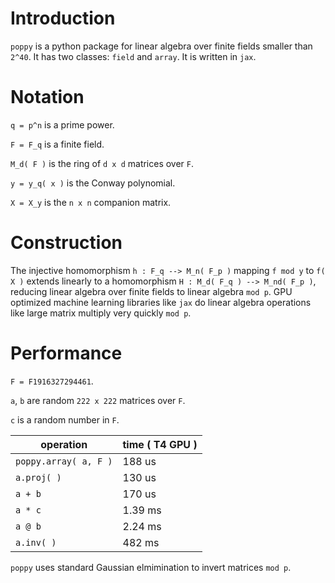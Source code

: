 # Introduction
`poppy` is a python package for linear algebra over finite fields smaller than `2^40`. 
It has two classes: `field` and `array`. It is written in `jax`.



# Notation
`q = p^n` is a prime power.

`F = F_q` is a finite field.

`M_d( F )` is the ring of `d x d` matrices over `F`.

`y = y_q( x )` is the Conway polynomial.

`X = X_y` is the `n x n` companion matrix.


# Construction
The injective homomorphism `h : F_q --> M_n( F_p )` mapping `f mod y` to `f( X )` 
extends linearly to a homomorphism `H : M_d( F_q ) --> M_nd( F_p )`, reducing linear algebra over finite fields
to linear algebra `mod p`. GPU optimized machine learning libraries like `jax` do linear algebra operations
like large matrix multiply very quickly `mod p`.

# Performance

`F = F1916327294461`.

`a`, `b` are random `222 x 222` matrices over `F`.

`c` is a random number in `F`.

| operation  | time ( T4 GPU ) |
| ------------- | ------------- |
| `poppy.array( a, F )`  | 188 us |
| `a.proj( )`  | 130 us  |
| `a + b`  | 170 us  |
| `a * c`  | 1.39 ms  |
| `a @ b`  | 2.24 ms  |
| `a.inv( )`  | 482 ms  |

`poppy` uses standard Gaussian elmimination to invert matrices `mod p`.


